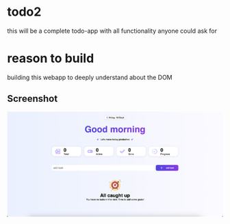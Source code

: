 # todo2

this will be a complete todo-app with all functionality anyone could ask for

# reason to build

building this webapp to deeply understand about the DOM

## Screenshot

![App Screenshot](./assets/ss.png)
